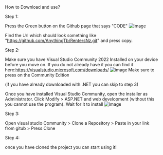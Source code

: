 How to Download and use?

Step 1:

Press the Green button on the Github page that says "CODE"
![image](https://github.com/user-attachments/assets/a3280b3d-cae3-49ce-8fe4-dd7e37199a9a)

Find the Url which should look something like "https://github.com/AnythingTb/RentersNz.git" and press copy.

Step 2:

Make sure you have Visual Studio Community 2022 Installed on your device before you move on. If you do not already have it you can find it here:https://visualstudio.microsoft.com/downloads/
![image](https://github.com/user-attachments/assets/a5650bb7-2e18-48cd-8e8c-5d2cf5127504)
Make sure to press on the Community Edition


(if you have already downloaded with .NET you can skip to step 3)

Once you have installed Visual Studio Community, open the installer as Administrator. Click Modify > ASP.NET and web development (without this you cannot use the program). Wait for it to install 
![image](https://github.com/user-attachments/assets/0d7d9968-4b62-468b-b52d-4970bffde329)


Step 3: 

Open visual studio Community > Clone a Repository > Paste in your link from gitub > Press Clone

Step 4: 

once you have cloned the project you can start using it!
